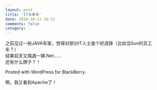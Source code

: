 ```yaml
---
layout: post
title: 'IT与单车'
date: 2010-10-11 16:12
comments: false
category: 
---
```

    

之前见过一些JAVA车架，觉得对部分IT人士是个好选择（比如当Sun的员工车？）  
结果前天又偶遇一辆.Net……  
还有什么牌子？！

Posted with WordPress for BlackBerry.

啊，我又看到Apache了！
